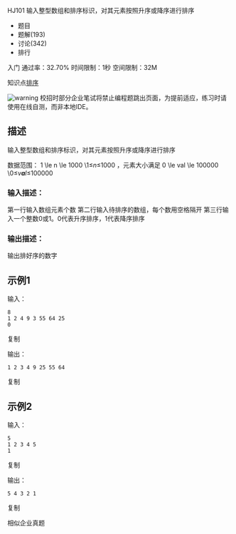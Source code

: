 HJ101 输入整型数组和排序标识，对其元素按照升序或降序进行排序







- 题目
- 题解(193)
- 讨论(342)
- 排行

入门 通过率：32.70% 时间限制：1秒 空间限制：32M

知识点[排序](https://www.nowcoder.com/exam/oj/ta?page=2&tpId=37&type=37?tag=590)

![warning](https://static.nowcoder.com/fe/file/images/web/ta/warning.png) 校招时部分企业笔试将禁止编程题跳出页面，为提前适应，练习时请使用在线自测，而非本地IDE。

## 描述

输入整型数组和排序标识，对其元素按照升序或降序进行排序

数据范围： 1 \le n \le 1000 \1≤*n*≤1000 ，元素大小满足 0 \le val \le 100000 \0≤*v**a**l*≤100000 

### 输入描述：

第一行输入数组元素个数
第二行输入待排序的数组，每个数用空格隔开
第三行输入一个整数0或1。0代表升序排序，1代表降序排序

### 输出描述：

输出排好序的数字

## 示例1

输入：

```
8
1 2 4 9 3 55 64 25
0
```

复制

输出：

```
1 2 3 4 9 25 55 64
```

复制

## 示例2

输入：

```
5
1 2 3 4 5
1
```

复制

输出：

```
5 4 3 2 1
```

复制

相似企业真题